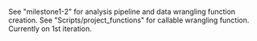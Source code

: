 See "milestone1-2" for analysis pipeline and data wrangling function creation.
See "Scripts/project_functions" for callable wrangling function.
Currently on 1st iteration.
